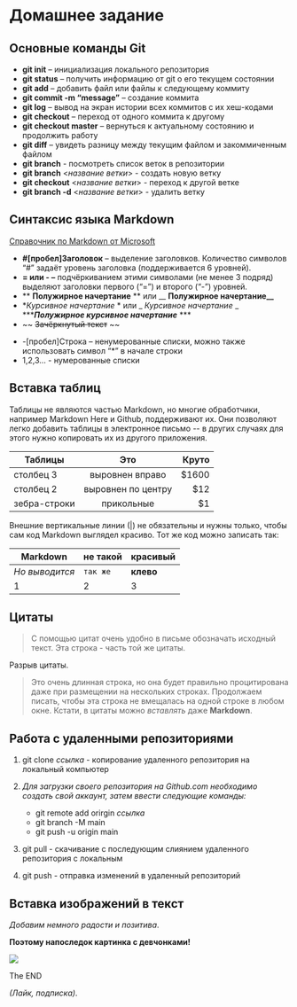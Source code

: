 # Домашнее задание

## Основные команды Git
- **git init** – инициализация локального репозитория
- **git status** – получить информацию от git о его текущем состоянии
- **git add** – добавить файл или файлы к следующему коммиту
- **git commit -m “message”** – создание коммита
- **git log** – вывод на экран истории всех коммитов с их хеш-кодами
- **git checkout** – переход от одного коммита к другому
- **git checkout master** – вернуться к актуальному состоянию и продолжить работу
- **git diff** – увидеть разницу между текущим файлом и закоммиченным файлом
- **git branch** - посмотреть список веток в репозитории
- **git branch** <*название ветки*> - создать новую ветку
- **git checkout** <*название ветки*> - переход к другой ветке
- **git branch -d** <*название ветки*> - удалить ветку 
## Синтаксис языка Markdown
[Справочник по Markdown от Microsoft](https://docs.microsoft.com/ru-ru/contribute/markdown-reference)
- **#[пробел]Заголовок** – выделение заголовков. Количество символов “#” задаёт уровень заголовка  (поддерживается 6 уровней).
- **= или - –** подчёркиванием этими символами (не менее 3 подряд) выделяют заголовки  первого (“=”) и второго (“-”) уровней.
- ** **Полужирное начертание** ** или __ **Полужирное начертание__**
- **Курсивное начертание* * или _ _Курсивное начертание_ _
******Полужирное курсивное начертание*** ***
- ~~ ~~Зачёркнутый текст~~ ~~
* -[пробел]Строка – ненумерованные списки, можно также использовать символ “*” в начале строки
* 1,2,3... - нумерованные списки

## Вставка таблиц
Таблицы не являются частью Markdown, но многие обработчики, например Markdown Here и Github, поддерживают их. Они позволяют легко добавить таблицы в электронное письмо -- в других случаях для этого нужно копировать их из другого приложения.

| Таблицы       | Это                | Круто |
| ------------- |:------------------:| -----:|
| столбец 3     | выровнен вправо    | $1600 |
| столбец 2     | выровнен по центру |   $12 |
| зебра-строки  | прикольные         |    $1 |

Внешние вертикальные линии (|) не обязательны и нужны только, чтобы сам код Markdown выглядел красиво. Тот же код можно записать так:

Markdown | не такой | красивый
--- | --- | ---
*Но выводится* | `так же` | **клево**
1 | 2 | 3

## Цитаты
> С помощью цитат очень удобно в письме обозначать исходный текст.
> Эта строка - часть той же цитаты.

Разрыв цитаты.

> Это очень длинная строка, но она будет правильно процитирована даже при размещении на нескольких строках. Продолжаем писать, чтобы эта строка не вмещалась на одной строке в любом окне. Кстати, в цитаты можно *вставлять* даже **Markdown**.

## Работа с удаленными репозиториями

1. git clone *ссылка* - копирование удаленного репозитория на локальный компьютер

2. *Для загрузки своего репозитория на Github.com необходимо создать свой аккаунт, затем ввести следующие команды:*

    - git remote add orirgin *ссылка*
    - git branch -M main
    - git push -u origin main

3. git pull - скачивание с последующим слиянием удаленного репозитория с локальным
4. git push - отправка изменений в удаленный репозиторий

## Вставка изображений в текст
*Добавим немного радости и позитива*. 

**Поэтому напоследок картинка с девчонками!**

![](https://kuda-mo.ru/uploads/5dcd62a073fe81a995dbd579d82b8ccc.jpeg)

The END 

*(Лайк, подписка)*.
